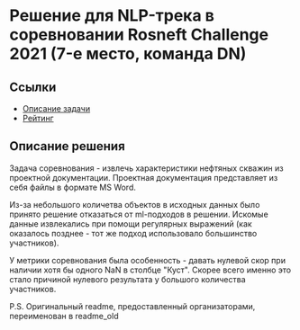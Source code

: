 # Решение для NLP-трека в соревновании Rosneft Challenge 2021 (7-е место, команда DN)
## Ссылки
* [Описание задачи](https://codenrock.com/contests/rosneftchallenge2021#/tasks)
* [Рейтинг](https://codenrock.com/contests/rosneftchallenge2021#/rating/2132)
## Описание решения
Задача соревнования - извлечь характеристики нефтяных скважин из проектной документации. Проектная документация представляет из себя файлы в формате MS Word.

Из-за небольшого количетва объектов в исходных данных было принято решение отказаться от ml-подходов в решении. Искомые данные извлекались при помощи регулярных выражений (как оказалось позднее - тот же подход использовало большинство участников).

У метрики соревнования была особенность - давать нулевой скор при наличии хотя бы одного NaN в столбце "Куст". Скорее всего именно это стало причиной нулевого результата у большого количества участников.

P.S. Оригинальный readme, предоставленный организаторами, переименован в readme_old